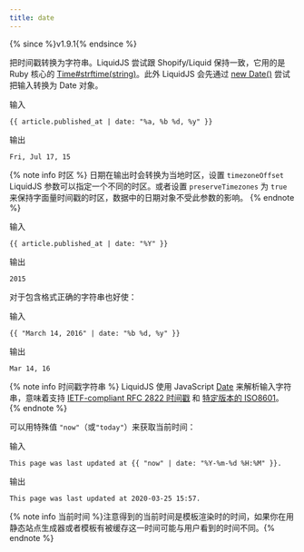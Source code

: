 ```yaml
---
title: date
---
```


{% since %}v1.9.1{% endsince %}

把时间戳转换为字符串。LiquidJS 尝试跟 Shopify/Liquid 保持一致，它用的是 Ruby 核心的 [Time#strftime(string)](http://www.ruby-doc.org/core/Time.html#method-i-strftime)。此外 LiquidJS 会先通过 [new Date()][newDate] 尝试把输入转换为 Date 对象。

输入
```liquid
{{ article.published_at | date: "%a, %b %d, %y" }}
```

输出
```text
Fri, Jul 17, 15
```

{% note info 时区 %}
日期在输出时会转换为当地时区，设置 `timezoneOffset` LiquidJS 参数可以指定一个不同的时区。或者设置 `preserveTimezones` 为 `true` 来保持字面量时间戳的时区，数据中的日期对象不受此参数的影响。
{% endnote %}

输入
```liquid
{{ article.published_at | date: "%Y" }}
```

输出
```text
2015
```

对于包含格式正确的字符串也好使：

输入
```liquid
{{ "March 14, 2016" | date: "%b %d, %y" }}
```

输出
```text
Mar 14, 16
```

{% note info 时间戳字符串 %}
LiquidJS 使用 JavaScript [Date][newDate] 来解析输入字符串，意味着支持 [IETF-compliant RFC 2822 时间戳](https://datatracker.ietf.org/doc/html/rfc2822#page-14) 和 [特定版本的 ISO8601](https://www.ecma-international.org/ecma-262/11.0/#sec-date.parse)。
{% endnote %}

可以用特殊值 `"now"`（或`"today"`）来获取当前时间：

输入
```liquid
This page was last updated at {{ "now" | date: "%Y-%m-%d %H:%M" }}.
```

输出
```text
This page was last updated at 2020-03-25 15:57.
```

{% note info 当前时间 %}注意得到的当前时间是模板渲染时的时间，如果你在用静态站点生成器或者模板有被缓存这一时间可能与用户看到的时间不同。{% endnote %}

[newDate]: https://developer.mozilla.org/zh-CN/docs/Web/JavaScript/Reference/Global_Objects/Date
